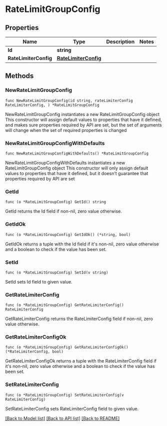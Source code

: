 # RateLimitGroupConfig

## Properties

Name | Type | Description | Notes
------------ | ------------- | ------------- | -------------
**Id** | **string** |  | 
**RateLimiterConfig** | [**RateLimiterConfig**](RateLimiterConfig.md) |  | 

## Methods

### NewRateLimitGroupConfig

`func NewRateLimitGroupConfig(id string, rateLimiterConfig RateLimiterConfig, ) *RateLimitGroupConfig`

NewRateLimitGroupConfig instantiates a new RateLimitGroupConfig object
This constructor will assign default values to properties that have it defined,
and makes sure properties required by API are set, but the set of arguments
will change when the set of required properties is changed

### NewRateLimitGroupConfigWithDefaults

`func NewRateLimitGroupConfigWithDefaults() *RateLimitGroupConfig`

NewRateLimitGroupConfigWithDefaults instantiates a new RateLimitGroupConfig object
This constructor will only assign default values to properties that have it defined,
but it doesn't guarantee that properties required by API are set

### GetId

`func (o *RateLimitGroupConfig) GetId() string`

GetId returns the Id field if non-nil, zero value otherwise.

### GetIdOk

`func (o *RateLimitGroupConfig) GetIdOk() (*string, bool)`

GetIdOk returns a tuple with the Id field if it's non-nil, zero value otherwise
and a boolean to check if the value has been set.

### SetId

`func (o *RateLimitGroupConfig) SetId(v string)`

SetId sets Id field to given value.


### GetRateLimiterConfig

`func (o *RateLimitGroupConfig) GetRateLimiterConfig() RateLimiterConfig`

GetRateLimiterConfig returns the RateLimiterConfig field if non-nil, zero value otherwise.

### GetRateLimiterConfigOk

`func (o *RateLimitGroupConfig) GetRateLimiterConfigOk() (*RateLimiterConfig, bool)`

GetRateLimiterConfigOk returns a tuple with the RateLimiterConfig field if it's non-nil, zero value otherwise
and a boolean to check if the value has been set.

### SetRateLimiterConfig

`func (o *RateLimitGroupConfig) SetRateLimiterConfig(v RateLimiterConfig)`

SetRateLimiterConfig sets RateLimiterConfig field to given value.



[[Back to Model list]](../README.md#documentation-for-models) [[Back to API list]](../README.md#documentation-for-api-endpoints) [[Back to README]](../README.md)


